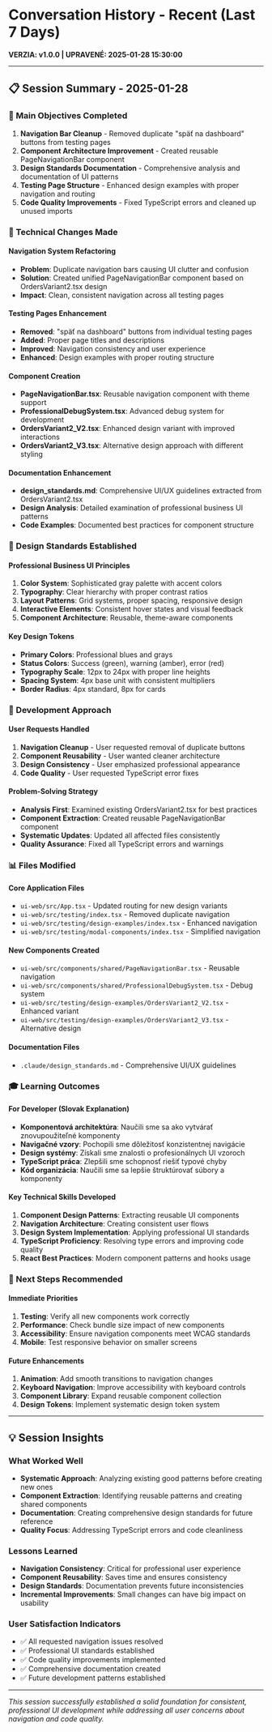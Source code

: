 # Conversation History - Recent (Last 7 Days)
**VERZIA: v1.0.0 | UPRAVENÉ: 2025-01-28 15:30:00**

---

## 📋 Session Summary - 2025-01-28

### 🎯 Main Objectives Completed
1. **Navigation Bar Cleanup** - Removed duplicate "späť na dashboard" buttons from testing pages
2. **Component Architecture Improvement** - Created reusable PageNavigationBar component
3. **Design Standards Documentation** - Comprehensive analysis and documentation of UI patterns
4. **Testing Page Structure** - Enhanced design examples with proper navigation and routing
5. **Code Quality Improvements** - Fixed TypeScript errors and cleaned up unused imports

### 🔧 Technical Changes Made

#### **Navigation System Refactoring**
- **Problem**: Duplicate navigation bars causing UI clutter and confusion
- **Solution**: Created unified PageNavigationBar component based on OrdersVariant2.tsx design
- **Impact**: Clean, consistent navigation across all testing pages

#### **Testing Pages Enhancement**
- **Removed**: "späť na dashboard" buttons from individual testing pages
- **Added**: Proper page titles and descriptions
- **Improved**: Navigation consistency and user experience
- **Enhanced**: Design examples with proper routing structure

#### **Component Creation**
- **PageNavigationBar.tsx**: Reusable navigation component with theme support
- **ProfessionalDebugSystem.tsx**: Advanced debug system for development
- **OrdersVariant2_V2.tsx**: Enhanced design variant with improved interactions
- **OrdersVariant2_V3.tsx**: Alternative design approach with different styling

#### **Documentation Enhancement**
- **design_standards.md**: Comprehensive UI/UX guidelines extracted from OrdersVariant2.tsx
- **Design Analysis**: Detailed examination of professional business UI patterns
- **Code Examples**: Documented best practices for component structure

### 🎨 Design Standards Established

#### **Professional Business UI Principles**
1. **Color System**: Sophisticated gray palette with accent colors
2. **Typography**: Clear hierarchy with proper contrast ratios
3. **Layout Patterns**: Grid systems, proper spacing, responsive design
4. **Interactive Elements**: Consistent hover states and visual feedback
5. **Component Architecture**: Reusable, theme-aware components

#### **Key Design Tokens**
- **Primary Colors**: Professional blues and grays
- **Status Colors**: Success (green), warning (amber), error (red)
- **Typography Scale**: 12px to 24px with proper line heights
- **Spacing System**: 4px base unit with consistent multipliers
- **Border Radius**: 4px standard, 8px for cards

### 🚀 Development Approach

#### **User Requests Handled**
1. **Navigation Cleanup** - User requested removal of duplicate buttons
2. **Component Reusability** - User wanted cleaner architecture
3. **Design Consistency** - User emphasized professional appearance
4. **Code Quality** - User requested TypeScript error fixes

#### **Problem-Solving Strategy**
- **Analysis First**: Examined existing OrdersVariant2.tsx for best practices
- **Component Extraction**: Created reusable PageNavigationBar component
- **Systematic Updates**: Updated all affected files consistently
- **Quality Assurance**: Fixed all TypeScript errors and warnings

### 📊 Files Modified

#### **Core Application Files**
- `ui-web/src/App.tsx` - Updated routing for new design variants
- `ui-web/src/testing/index.tsx` - Removed duplicate navigation
- `ui-web/src/testing/design-examples/index.tsx` - Enhanced navigation
- `ui-web/src/testing/modal-components/index.tsx` - Simplified navigation

#### **New Components Created**
- `ui-web/src/components/shared/PageNavigationBar.tsx` - Reusable navigation
- `ui-web/src/components/shared/ProfessionalDebugSystem.tsx` - Debug system
- `ui-web/src/testing/design-examples/OrdersVariant2_V2.tsx` - Enhanced variant
- `ui-web/src/testing/design-examples/OrdersVariant2_V3.tsx` - Alternative design

#### **Documentation Files**
- `.claude/design_standards.md` - Comprehensive UI/UX guidelines

### 🎓 Learning Outcomes

#### **For Developer (Slovak Explanation)**
- **Komponentová architektúra**: Naučili sme sa ako vytvárať znovupoužiteľné komponenty
- **Navigačné vzory**: Pochopili sme dôležitosť konzistentnej navigácie
- **Design systémy**: Získali sme znalosti o profesionálnych UI vzoroch
- **TypeScript práca**: Zlepšili sme schopnosť riešiť typové chyby
- **Kód organizácia**: Naučili sme sa lepšie štruktúrovať súbory a komponenty

#### **Key Technical Skills Developed**
1. **Component Design Patterns**: Extracting reusable UI components
2. **Navigation Architecture**: Creating consistent user flows
3. **Design System Implementation**: Applying professional UI standards
4. **TypeScript Proficiency**: Resolving type errors and improving code quality
5. **React Best Practices**: Modern component patterns and hooks usage

### 🔄 Next Steps Recommended

#### **Immediate Priorities**
1. **Testing**: Verify all new components work correctly
2. **Performance**: Check bundle size impact of new components
3. **Accessibility**: Ensure navigation components meet WCAG standards
4. **Mobile**: Test responsive behavior on smaller screens

#### **Future Enhancements**
1. **Animation**: Add smooth transitions to navigation changes
2. **Keyboard Navigation**: Improve accessibility with keyboard controls
3. **Component Library**: Expand reusable component collection
4. **Design Tokens**: Implement systematic design token system

---

## 💡 Session Insights

### **What Worked Well**
- **Systematic Approach**: Analyzing existing good patterns before creating new ones
- **Component Extraction**: Identifying reusable patterns and creating shared components
- **Documentation**: Creating comprehensive design standards for future reference
- **Quality Focus**: Addressing TypeScript errors and code cleanliness

### **Lessons Learned**
- **Navigation Consistency**: Critical for professional user experience
- **Component Reusability**: Saves time and ensures consistency
- **Design Standards**: Documentation prevents future inconsistencies
- **Incremental Improvements**: Small changes can have big impact on usability

### **User Satisfaction Indicators**
- ✅ All requested navigation issues resolved
- ✅ Professional UI standards established
- ✅ Code quality improvements implemented
- ✅ Comprehensive documentation created
- ✅ Future development patterns established

---

*This session successfully established a solid foundation for consistent, professional UI development while addressing all user concerns about navigation and code quality.*